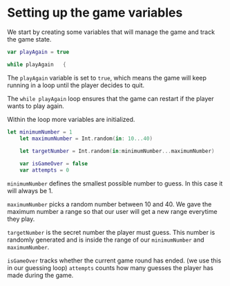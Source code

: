 

# Setting up the game variables 

We start by creating some variables that will manage the game and track the game state.

```swift 
var playAgain = true 

while playAgain   {
```

The `playAgain` variable is set to `true`, which means the game will keep running in a loop until the player decides to quit.

The `while playAgain` loop ensures that the game can restart if the player wants to play again.

Within the loop more variables are initialized.
```swift
let minimumNumber = 1
    let maximumNumber = Int.random(in: 10...40)
    
    let targetNumber = Int.random(in:minimumNumber...maximumNumber)

    var isGameOver = false
    var attempts = 0
```
`minimumNumber` defines the smallest possible number to guess. In this case it will always be 1.

`maximumNumber` picks a random number between 10 and 40. We gave the maximum number a range so that our user will get a new range everytime they play.

`targetNumber` is the secret number the player must guess. This number is randomly generated and is inside the range of our `minimumNumber` and `maximumNumber`.

`isGameOver` tracks whether the current game round has ended. (we use this in our guessing loop)
`attempts` counts how many guesses the player has made during the game.



